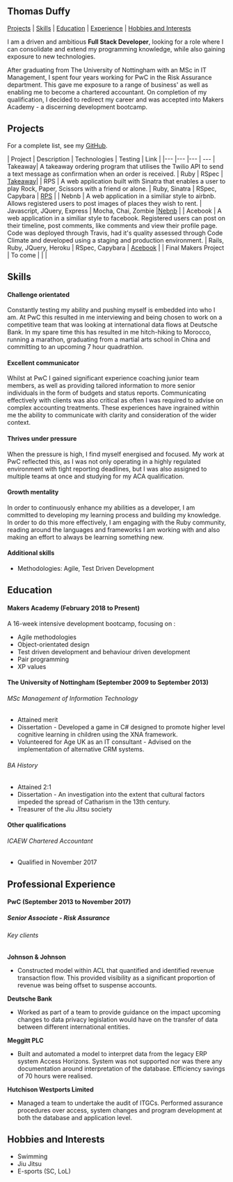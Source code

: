 ## Thomas Duffy

[Projects](#projects) | [Skills](#skills) | [Education](#education) | [Experience](#experience) | [Hobbies and Interests](#hobbies-and-interests)  

I am a driven and ambitious **Full Stack Developer**, looking for a role where I can consolidate and extend my programming knowledge, while also gaining exposure to new technologies.

After graduating from The University of Nottingham with an MSc in IT Management, I spent four years working for PwC in the Risk Assurance department. This gave me exposure to a range of business' as well as enabling me to become a chartered accountant. On completion of my qualification, I decided to redirect my career and was accepted into Makers Academy - a discerning development bootcamp. 

## Projects

For a complete list, see my [GitHub](https://github.com/TomJamesDuffy).

| Project   | Description | Technologies | Testing |  Link |
|---        |---         |---           | ---
| Takeaway| A takeaway ordering program that utilises the Twilio API to send a text message as confirmation when an order is received. | Ruby | RSpec | [Takeaway](https://github.com/TomJamesDuffy/Takeaway)|
| RPS | A web application built with Sinatra that enables a user to play Rock, Paper, Scissors with a friend or alone.  | Ruby, Sinatra | RSpec, Capybara | [RPS](https://github.com/TomJamesDuffy/RPS) |
| Nebnb | A web application in a similiar style to airbnb. Allows registered users to post images of places they wish to rent. | Javascript, JQuery, Express | Mocha, Chai, Zombie |[Nebnb](https://github.com/TomJamesDuffy/Nebnb) |
| Acebook | A web application in a similiar style to facebook. Registered users can post on their timeline, post comments, like comments and view their profile page. Code was deployed through Travis, had it's quality assessed through Code Climate and developed using a staging and production environment.  | Rails, Ruby, JQuery, Heroku | RSpec, Capybara | [Acebook](https://github.com/TomJamesDuffy/acebook-dart) |
| Final Makers Project | To come | | |


## Skills

#### Challenge orientated

Constantly testing my ability and pushing myself is embedded into who I am. At PwC this resulted in me interviewing and being chosen to work on a competitive team that was looking at international data flows at Deutsche Bank. In my spare time this has resulted in me hitch-hiking to Morocco, running a marathon, graduating from a martial arts school in China and committing to an upcoming 7 hour quadrathlon.

#### Excellent communicator

Whilst at PwC I gained significant experience coaching junior team members, as well as providing tailored information to more senior individuals in the form of budgets and status reports. Communicating effectively with clients was also critical as often I was required to advise on complex accounting treatments.  These experiences have ingrained within me the ability to communicate with clarity and consideration of the wider context.

#### Thrives under pressure

When the pressure is high, I find myself energised and focused. My work at PwC reflected this, as I was not only operating in a highly regulated environment with tight reporting deadlines, but I was also assigned to multiple teams at once and studying for my ACA qualification.

#### Growth mentality

In order to continuously enhance my abilities as a developer, I am committed to developing my learning process and building my knowledge. In order to do this more effectively, I am engaging with the Ruby community, reading around the languages and frameworks I am working with and also making an effort to always be learning something new. 

#### Additional skills
* Methodologies: Agile, Test Driven Development

## Education

#### Makers Academy (February 2018 to Present)

A 16-week intensive development bootcamp, focusing on :

* Agile methodologies
* Object-orientated design
* Test driven development and behaviour driven development
* Pair programming
* XP values

#### The University of Nottingham (September 2009 to September 2013)
###### MSc Management of Information Technology
- Attained merit
- Dissertation - Developed a game in C# designed to promote higher level cognitive learning in children using the XNA framework.
- Volunteered for Age UK as an IT consultant - Advised on the implementation of alternative CRM systems.

###### BA History
- Attained 2:1
- Dissertation - An investigation into the extent that cultural factors impeded the spread of Catharism in the 13th century.
- Treasurer of the Jiu Jitsu society

#### Other qualifications
###### ICAEW Chartered Accountant
- Qualified in November 2017

## Professional Experience

#### PwC (September 2013 to November 2017)    
##### Senior Associate - Risk Assurance

###### Key clients
**Johnson & Johnson**
- Constructed model within ACL that quantified and identified revenue transaction flow. This  provided visibility as a significant proportion of revenue was being offset to suspense accounts.

**Deutsche Bank**
- Worked as part of a team to provide guidance on the impact upcoming changes to data privacy legislation would have on the transfer of data between different international entities.

**Meggitt PLC**
- Built and automated a model to interpret data from the legacy ERP system Access Horizons. System was not supported nor was there any documentation around interpretation of the database. Efficiency savings of 70 hours were realised.

**Hutchison Westports Limited**
- Managed a team to undertake the audit of ITGCs. Performed assurance procedures over access, system changes and program development at both the database and application level.


## Hobbies and Interests
- Swimming
- Jiu Jitsu
- E-sports (SC, LoL)
